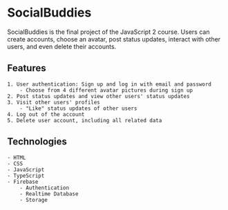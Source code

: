 # SocialBuddies

SocialBuddies is the final project of the JavaScript 2 course. Users can create accounts, choose an avatar, post status updates, interact with other users, and even delete their accounts.

## Features

    1. User authentication: Sign up and log in with email and password
        - Choose from 4 different avatar pictures during sign up
    2. Post status updates and view other users' status updates
    3. Visit other users' profiles
        - "Like" status updates of other users
    4. Log out of the account
    5. Delete user account, including all related data

## Technologies

    - HTML
    - CSS
    - JavaScript
    - TypeScript
    - Firebase
        - Authentication
        - Realtime Database
        - Storage

